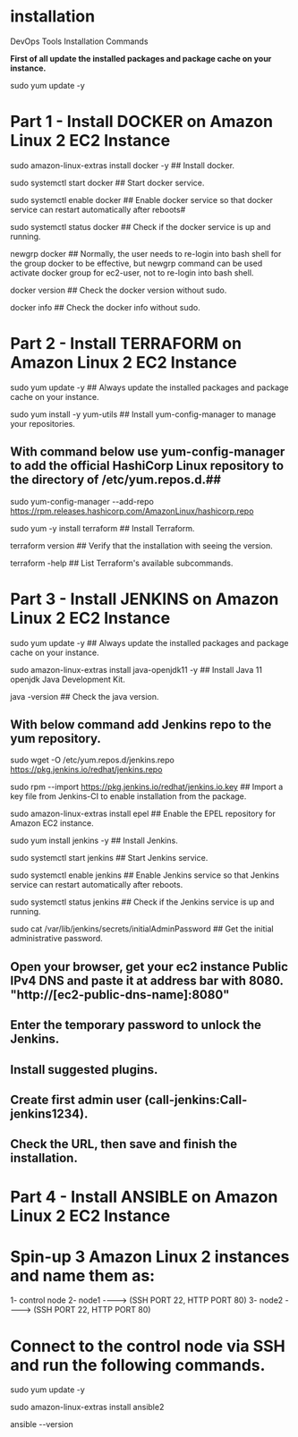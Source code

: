 # installation
DevOps Tools Installation Commands

**First of all update the installed packages and package cache on your instance.**

sudo yum update -y

# Part 1 - Install DOCKER on Amazon Linux 2 EC2 Instance #

sudo amazon-linux-extras install docker -y                     ## Install docker.

sudo systemctl start docker                                    ## Start docker service.

sudo systemctl enable docker                                   ## Enable docker service so that docker service can restart automatically after reboots#

sudo systemctl status docker                                   ## Check if the docker service is up and running.

newgrp docker                                                  ## Normally, the user needs to re-login into bash shell for the group docker to be effective, 
                                                                  but newgrp command can be used activate docker group for ec2-user, not to re-login into bash shell. 


docker version                                                 ## Check the docker version without sudo.   

docker info                                                    ## Check the docker info without sudo.



# Part 2 - Install TERRAFORM on Amazon Linux 2 EC2 Instance #

sudo yum update -y                                            ## Always update the installed packages and package cache on your instance. 

sudo yum install -y yum-utils                                 ## Install yum-config-manager to manage your repositories.


## With command below use yum-config-manager to add the official HashiCorp Linux repository to the directory of /etc/yum.repos.d.##

sudo yum-config-manager --add-repo https://rpm.releases.hashicorp.com/AmazonLinux/hashicorp.repo

sudo yum -y install terraform                                       ## Install Terraform.

terraform version                                                   ## Verify that the installation with seeing the version.

terraform -help                                                     ## List Terraform's available subcommands.



# Part 3 - Install JENKINS on Amazon Linux 2 EC2 Instance #

sudo yum update -y                                                  ## Always update the installed packages and package cache on your instance.

sudo amazon-linux-extras install java-openjdk11 -y                  ## Install Java 11 openjdk Java Development Kit.

java -version                                                       ## Check the java version. 

## With below command add Jenkins repo to the yum repository.

sudo wget -O /etc/yum.repos.d/jenkins.repo https://pkg.jenkins.io/redhat/jenkins.repo   


sudo rpm --import https://pkg.jenkins.io/redhat/jenkins.io.key      ## Import a key file from Jenkins-CI to enable installation from the package. 

sudo amazon-linux-extras install epel                               ## Enable the EPEL repository for Amazon EC2 instance.   

sudo yum install jenkins -y                                         ## Install Jenkins.

sudo systemctl start jenkins                                        ## Start Jenkins service.

sudo systemctl enable jenkins                                       ## Enable Jenkins service so that Jenkins service can restart automatically after reboots.

sudo systemctl status jenkins                                       ## Check if the Jenkins service is up and running.  

sudo cat /var/lib/jenkins/secrets/initialAdminPassword              ## Get the initial administrative password. 

## Open your browser, get your ec2 instance Public IPv4 DNS and paste it at address bar with 8080. "http://[ec2-public-dns-name]:8080"

## Enter the temporary password to unlock the Jenkins.

## Install suggested plugins.

## Create first admin user (call-jenkins:Call-jenkins1234).

## Check the URL, then save and finish the installation.



# Part 4 - Install ANSIBLE on Amazon Linux 2 EC2 Instance #

# Spin-up 3 Amazon Linux 2 instances and name them as:

1- control node
2- node1 ----> (SSH PORT 22, HTTP PORT 80)
3- node2 ----> (SSH PORT 22, HTTP PORT 80)

# Connect to the control node via SSH and run the following commands.

sudo yum update -y

sudo amazon-linux-extras install ansible2

ansible --version
